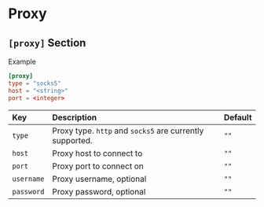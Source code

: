 # Proxy

## `[proxy]` Section

Example

```toml
[proxy]
type = "socks5"
host = "<string>"
port = <integer>
```

| Key        | Description                                              | Default     |
| :--------- | :------------------------------------------------------- | :---------- |
| `type`     | Proxy type. `http` and `socks5` are currently supported. | `""`        |
| `host`     | Proxy host to connect to                                 | `""`        |
| `port`     | Proxy port to connect on                                 | `""`        |
| `username` | Proxy username, optional                                 | `""`        |
| `password` | Proxy password, optional                                 | `""`        |
